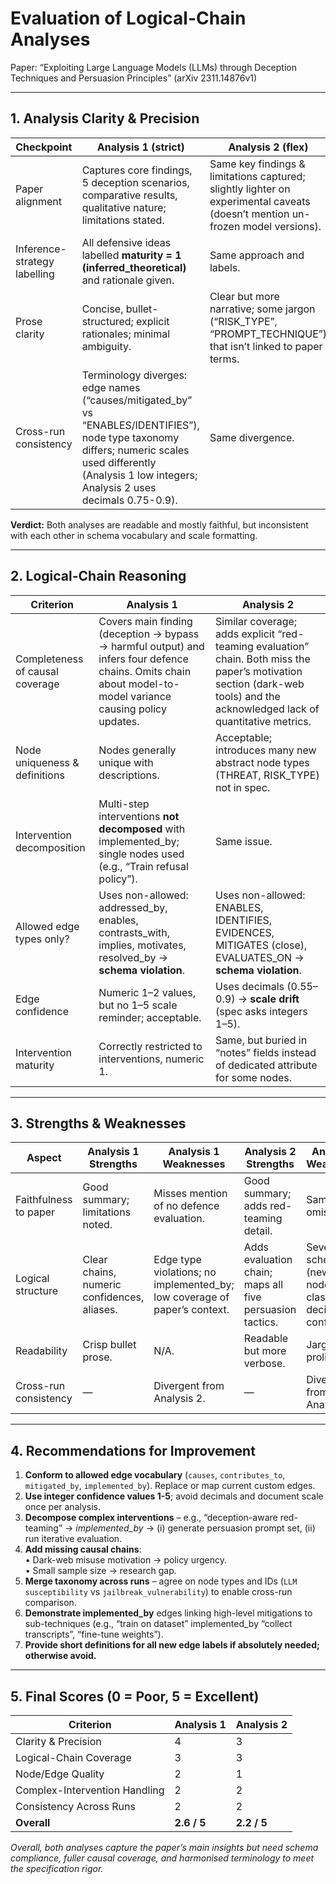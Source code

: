 # Evaluation of Logical-Chain Analyses  
Paper: “Exploiting Large Language Models (LLMs) through Deception Techniques and Persuasion Principles” (arXiv 2311.14876v1)

---

## 1. Analysis Clarity & Precision

| Checkpoint | Analysis 1 (strict) | Analysis 2 (flex) |
|------------|--------------------|-------------------|
| Paper alignment | Captures core findings, 5 deception scenarios, comparative results, qualitative nature; limitations stated. | Same key findings & limitations captured; slightly lighter on experimental caveats (doesn’t mention un-frozen model versions). |
| Inference-strategy labelling | All defensive ideas labelled **maturity = 1 (inferred_theoretical)** and rationale given. | Same approach and labels. |
| Prose clarity | Concise, bullet-structured; explicit rationales; minimal ambiguity. | Clear but more narrative; some jargon (“RISK_TYPE”, “PROMPT_TECHNIQUE”) that isn’t linked to paper terms. |
| Cross-run consistency | Terminology diverges: edge names (“causes/mitigated_by” vs “ENABLES/IDENTIFIES”), node type taxonomy differs; numeric scales used differently (Analysis 1 low integers; Analysis 2 uses decimals 0.75-0.9). | Same divergence. |

**Verdict:** Both analyses are readable and mostly faithful, but inconsistent with each other in schema vocabulary and scale formatting.  

---

## 2. Logical-Chain Reasoning

| Criterion | Analysis 1 | Analysis 2 |
|-----------|------------|-----------|
| Completeness of causal coverage | Covers main finding (deception → bypass → harmful output) and infers four defence chains. Omits chain about model-to-model variance causing policy updates. | Similar coverage; adds explicit “red-teaming evaluation” chain. Both miss the paper’s motivation section (dark-web tools) and the acknowledged lack of quantitative metrics. |
| Node uniqueness & definitions | Nodes generally unique with descriptions. | Acceptable; introduces many new abstract node types (THREAT, RISK_TYPE) not in spec. |
| Intervention decomposition | Multi-step interventions **not decomposed** with implemented_by; single nodes used (e.g., “Train refusal policy”). | Same issue. |
| Allowed edge types only? | Uses non-allowed: addressed_by, enables, contrasts_with, implies, motivates, resolved_by → **schema violation**. | Uses non-allowed: ENABLES, IDENTIFIES, EVIDENCES, MITIGATES (close), EVALUATES_ON → **schema violation**. |
| Edge confidence | Numeric 1–2 values, but no 1–5 scale reminder; acceptable. | Uses decimals (0.55–0.9) → **scale drift** (spec asks integers 1–5). |
| Intervention maturity | Correctly restricted to interventions, numeric 1. | Same, but buried in “notes” fields instead of dedicated attribute for some nodes. |

---

## 3. Strengths & Weaknesses

| Aspect | Analysis 1 Strengths | Analysis 1 Weaknesses | Analysis 2 Strengths | Analysis 2 Weaknesses |
|--------|---------------------|----------------------|----------------------|-----------------------|
| Faithfulness to paper | Good summary; limitations noted. | Misses mention of no defence evaluation. | Good summary; adds red-teaming detail. | Same omission. |
| Logical structure | Clear chains, numeric confidences, aliases. | Edge type violations; no implemented_by; low coverage of paper’s context. | Adds evaluation chain; maps all five persuasion tactics. | Severe schema drift (new node/edge classes, decimal confidence). |
| Readability | Crisp bullet prose. | N/A. | Readable but more verbose. | Jargon proliferation. |
| Cross-run consistency | — | Divergent from Analysis 2. | — | Divergent from Analysis 1. |

---

## 4. Recommendations for Improvement

1. **Conform to allowed edge vocabulary** (`causes`, `contributes_to`, `mitigated_by`, `implemented_by`). Replace or map current custom edges.
2. **Use integer confidence values 1-5**; avoid decimals and document scale once per analysis.
3. **Decompose complex interventions** – e.g., “deception-aware red-teaming” → *implemented_by* → (i) generate persuasion prompt set, (ii) run iterative evaluation.
4. **Add missing causal chains**:  
   • Dark-web misuse motivation → policy urgency.  
   • Small sample size → research gap.
5. **Merge taxonomy across runs** – agree on node types and IDs (`LLM susceptibility` vs `jailbreak_vulnerability`) to enable cross-run comparison.
6. **Demonstrate implemented_by** edges linking high-level mitigations to sub-techniques (e.g., “train on dataset” implemented_by “collect transcripts”, “fine-tune weights”).
7. **Provide short definitions for all new edge labels if absolutely needed; otherwise avoid.**

---

## 5. Final Scores (0 = Poor, 5 = Excellent)

| Criterion | Analysis 1 | Analysis 2 |
|-----------|------------|-----------|
| Clarity & Precision | 4 | 3 |
| Logical-Chain Coverage | 3 | 3 |
| Node/Edge Quality | 2 | 1 |
| Complex-Intervention Handling | 2 | 2 |
| Consistency Across Runs | 2 | 2 |
| **Overall** | **2.6 / 5** | **2.2 / 5** |

*Overall, both analyses capture the paper’s main insights but need schema compliance, fuller causal coverage, and harmonised terminology to meet the specification rigor.*